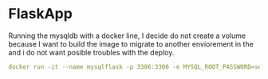 # FlaskApp

Running the mysqldb with a docker line, I decide do not create a volume because I want to build the image to migrate to another enviorement in the and i do not want posible troubles with the deploy.

```yaml
docker run -it --name mysqlflask -p 3306:3306 -e MYSQL_ROOT_PASSWORD=secret mysql
```

